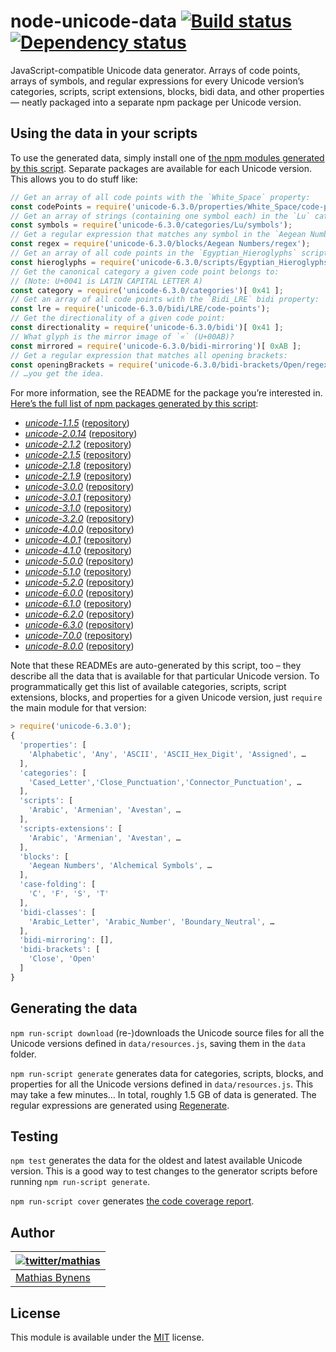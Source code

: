 # node-unicode-data [![Build status](https://travis-ci.org/mathiasbynens/node-unicode-data.svg?branch=master)](https://travis-ci.org/mathiasbynens/node-unicode-data) [![Dependency status](https://gemnasium.com/mathiasbynens/node-unicode-data.svg)](https://gemnasium.com/mathiasbynens/node-unicode-data)

JavaScript-compatible Unicode data generator. Arrays of code points, arrays of symbols, and regular expressions for every Unicode version’s categories, scripts, script extensions, blocks, bidi data, and other properties — neatly packaged into a separate npm package per Unicode version.

## Using the data in your scripts

To use the generated data, simply install one of [the npm modules generated by this script](https://npmjs.org/browse/keyword/unicode-data). Separate packages are available for each Unicode version. This allows you to do stuff like:

```js
// Get an array of all code points with the `White_Space` property:
const codePoints = require('unicode-6.3.0/properties/White_Space/code-points');
// Get an array of strings (containing one symbol each) in the `Lu` category:
const symbols = require('unicode-6.3.0/categories/Lu/symbols');
// Get a regular expression that matches any symbol in the `Aegean Numbers` block:
const regex = require('unicode-6.3.0/blocks/Aegean Numbers/regex');
// Get an array of all code points in the `Egyptian_Hieroglyphs` script:
const hieroglyphs = require('unicode-6.3.0/scripts/Egyptian_Hieroglyphs/code-points');
// Get the canonical category a given code point belongs to:
// (Note: U+0041 is LATIN CAPITAL LETTER A)
const category = require('unicode-6.3.0/categories')[ 0x41 ];
// Get an array of all code points with the `Bidi_LRE` bidi property:
const lre = require('unicode-6.3.0/bidi/LRE/code-points');
// Get the directionality of a given code point:
const directionality = require('unicode-6.3.0/bidi')[ 0x41 ];
// What glyph is the mirror image of `«` (U+00AB)?
const mirrored = require('unicode-6.3.0/bidi-mirroring')[ 0xAB ];
// Get a regular expression that matches all opening brackets:
const openingBrackets = require('unicode-6.3.0/bidi-brackets/Open/regex');
// …you get the idea.
```

For more information, see the README for the package you’re interested in. [Here’s the full list of npm packages generated by this script](https://npmjs.org/browse/keyword/unicode-data):

* [_unicode-1.1.5_](https://npmjs.org/package/unicode-1.1.5#readme) ([repository](https://github.com/mathiasbynens/unicode-1.1.5#readme))
* [_unicode-2.0.14_](https://npmjs.org/package/unicode-2.0.14#readme) ([repository](https://github.com/mathiasbynens/unicode-2.0.14#readme))
* [_unicode-2.1.2_](https://npmjs.org/package/unicode-2.1.2#readme) ([repository](https://github.com/mathiasbynens/unicode-2.1.2#readme))
* [_unicode-2.1.5_](https://npmjs.org/package/unicode-2.1.5#readme) ([repository](https://github.com/mathiasbynens/unicode-2.1.5#readme))
* [_unicode-2.1.8_](https://npmjs.org/package/unicode-2.1.8#readme) ([repository](https://github.com/mathiasbynens/unicode-2.1.8#readme))
* [_unicode-2.1.9_](https://npmjs.org/package/unicode-2.1.9#readme) ([repository](https://github.com/mathiasbynens/unicode-2.1.9#readme))
* [_unicode-3.0.0_](https://npmjs.org/package/unicode-3.0.0#readme) ([repository](https://github.com/mathiasbynens/unicode-3.0.0#readme))
* [_unicode-3.0.1_](https://npmjs.org/package/unicode-3.0.1#readme) ([repository](https://github.com/mathiasbynens/unicode-3.0.1#readme))
* [_unicode-3.1.0_](https://npmjs.org/package/unicode-3.1.0#readme) ([repository](https://github.com/mathiasbynens/unicode-3.1.0#readme))
* [_unicode-3.2.0_](https://npmjs.org/package/unicode-3.2.0#readme) ([repository](https://github.com/mathiasbynens/unicode-3.2.0#readme))
* [_unicode-4.0.0_](https://npmjs.org/package/unicode-4.0.0#readme) ([repository](https://github.com/mathiasbynens/unicode-4.0.0#readme))
* [_unicode-4.0.1_](https://npmjs.org/package/unicode-4.0.1#readme) ([repository](https://github.com/mathiasbynens/unicode-4.0.1#readme))
* [_unicode-4.1.0_](https://npmjs.org/package/unicode-4.1.0#readme) ([repository](https://github.com/mathiasbynens/unicode-4.1.0#readme))
* [_unicode-5.0.0_](https://npmjs.org/package/unicode-5.0.0#readme) ([repository](https://github.com/mathiasbynens/unicode-5.0.0#readme))
* [_unicode-5.1.0_](https://npmjs.org/package/unicode-5.1.0#readme) ([repository](https://github.com/mathiasbynens/unicode-5.1.0#readme))
* [_unicode-5.2.0_](https://npmjs.org/package/unicode-5.2.0#readme) ([repository](https://github.com/mathiasbynens/unicode-5.2.0#readme))
* [_unicode-6.0.0_](https://npmjs.org/package/unicode-6.0.0#readme) ([repository](https://github.com/mathiasbynens/unicode-6.0.0#readme))
* [_unicode-6.1.0_](https://npmjs.org/package/unicode-6.1.0#readme) ([repository](https://github.com/mathiasbynens/unicode-6.1.0#readme))
* [_unicode-6.2.0_](https://npmjs.org/package/unicode-6.2.0#readme) ([repository](https://github.com/mathiasbynens/unicode-6.2.0#readme))
* [_unicode-6.3.0_](https://npmjs.org/package/unicode-6.3.0#readme) ([repository](https://github.com/mathiasbynens/unicode-6.3.0#readme))
* [_unicode-7.0.0_](https://npmjs.org/package/unicode-7.0.0#readme) ([repository](https://github.com/mathiasbynens/unicode-7.0.0#readme))
* [_unicode-8.0.0_](https://npmjs.org/package/unicode-8.0.0#readme) ([repository](https://github.com/mathiasbynens/unicode-8.0.0#readme))

Note that these READMEs are auto-generated by this script, too – they describe all the data that is available for that particular Unicode version. To programmatically get this list of available categories, scripts, script extensions, blocks, and properties for a given Unicode version, just `require` the main module for that version:

```js
> require('unicode-6.3.0');
{
  'properties': [
    'Alphabetic', 'Any', 'ASCII', 'ASCII_Hex_Digit', 'Assigned', …
  ],
  'categories': [
    'Cased_Letter','Close_Punctuation','Connector_Punctuation', …
  ],
  'scripts': [
    'Arabic', 'Armenian', 'Avestan', …
  ],
  'scripts-extensions': [
    'Arabic', 'Armenian', 'Avestan', …
  ],
  'blocks': [
    'Aegean Numbers', 'Alchemical Symbols', …
  ],
  'case-folding': [
    'C', 'F', 'S', 'T'
  ],
  'bidi-classes': [
    'Arabic_Letter', 'Arabic_Number', 'Boundary_Neutral', …
  ],
  'bidi-mirroring': [],
  'bidi-brackets': [
    'Close', 'Open'
  ]
}
```

## Generating the data

`npm run-script download` (re-)downloads the Unicode source files for all the Unicode versions defined in `data/resources.js`, saving them in the `data` folder.

`npm run-script generate` generates data for categories, scripts, blocks, and properties for all the Unicode versions defined in `data/resources.js`. This may take a few minutes… In total, roughly 1.5 GB of data is generated. The regular expressions are generated using [Regenerate](https://mths.be/regenerate).

## Testing

`npm test` generates the data for the oldest and latest available Unicode version. This is a good way to test changes to the generator scripts before running `npm run-script generate`.

`npm run-script cover` generates [the code coverage report](http://rawgithub.com/mathiasbynens/node-unicode-data/master/coverage/index.html).

## Author

| [![twitter/mathias](https://gravatar.com/avatar/24e08a9ea84deb17ae121074d0f17125?s=70)](https://twitter.com/mathias "Follow @mathias on Twitter") |
|---|
| [Mathias Bynens](https://mathiasbynens.be/) |

## License

This module is available under the [MIT](https://mths.be/mit) license.
